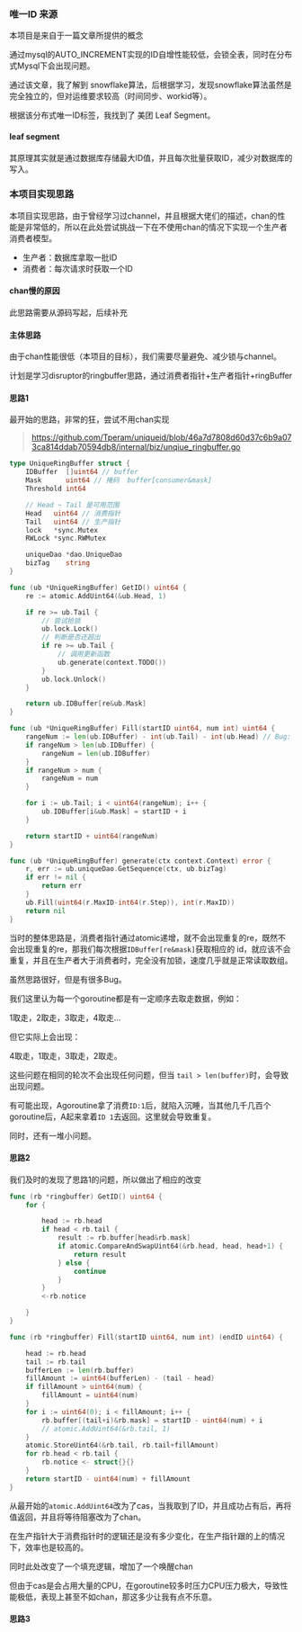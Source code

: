### 唯一ID 来源

本项目是来自于一篇文章所提供的概念

通过mysql的AUTO_INCREMENT实现的ID自增性能较低，会锁全表，同时在分布式Mysql下会出现问题。

通过该文章，我了解到 snowflake算法，后根据学习，发现snowflake算法虽然是完全独立的，但对运维要求较高（时间同步、workid等）。

根据该分布式唯一ID标签，我找到了 美团 Leaf Segment。

#### leaf segment

其原理其实就是通过数据库存储最大ID值，并且每次批量获取ID，减少对数据库的写入。



### 本项目实现思路

本项目实现思路，由于曾经学习过channel，并且根据大佬们的描述，chan的性能是非常低的，所以在此处尝试挑战一下在不使用chan的情况下实现一个生产者消费者模型。

- 生产者：数据库拿取一批ID
- 消费者：每次请求时获取一个ID

#### chan慢的原因

此思路需要从源码写起，后续补充



#### 主体思路

由于chan性能很低（本项目的目标），我们需要尽量避免、减少锁与channel。

计划是学习disruptor的ringbuffer思路，通过消费者指针+生产者指针+ringBuffer





#### 思路1

最开始的思路，非常的狂，尝试不用chan实现

> https://github.com/Tperam/uniqueid/blob/46a7d7808d60d37c6b9a073ca814ddab70594db8/internal/biz/unqiue_ringbuffer.go

```go
type UniqueRingBuffer struct {
	IDBuffer  []uint64 // buffer
	Mask      uint64 // 掩码  buffer[consumer&mask]
	Threshold int64

	// Head ~ Tail 是可用范围
	Head   uint64 // 消费指针
	Tail   uint64 // 生产指针
	lock   *sync.Mutex
	RWLock *sync.RWMutex

	uniqueDao *dao.UniqueDao
	bizTag    string
}
```

```go
func (ub *UniqueRingBuffer) GetID() uint64 {
	re := atomic.AddUint64(&ub.Head, 1)

	if re >= ub.Tail {
		// 尝试抢锁
		ub.lock.Lock()
		// 判断是否还超出
		if re >= ub.Tail {
			// 调用更新函数
			ub.generate(context.TODO())
		}
		ub.lock.Unlock()
	}

	return ub.IDBuffer[re&ub.Mask]
}
```

```go
func (ub *UniqueRingBuffer) Fill(startID uint64, num int) uint64 {
    rangeNum := len(ub.IDBuffer) - int(ub.Tail) - int(ub.Head) // Bug:可能出现 Head > Tail
	if rangeNum > len(ub.IDBuffer) {
		rangeNum = len(ub.IDBuffer)
	}
	if rangeNum > num {
		rangeNum = num
	}

	for i := ub.Tail; i < uint64(rangeNum); i++ {
		ub.IDBuffer[i&ub.Mask] = startID + i
	}

	return startID + uint64(rangeNum)
}

func (ub *UniqueRingBuffer) generate(ctx context.Context) error {
	r, err := ub.uniqueDao.GetSequence(ctx, ub.bizTag)
	if err != nil {
		return err
	}
	ub.Fill(uint64(r.MaxID-int64(r.Step)), int(r.MaxID))
	return nil
}
```

当时的整体思路是，消费者指针通过atomic递增，就不会出现重复的re，既然不会出现重复的re，那我们每次根据`IDBuffer[re&mask]`获取相应的 id，就应该不会重复，并且在生产者大于消费者时，完全没有加锁，速度几乎就是正常读取数组。

虽然思路很好，但是有很多Bug。

我们这里认为每一个goroutine都是有一定顺序去取走数据，例如：

1取走，2取走，3取走，4取走...

但它实际上会出现：

4取走，1取走，3取走，2取走。

这些问题在相同的轮次不会出现任何问题，但当 `tail > len(buffer)`时，会导致出现问题。

有可能出现，Agoroutine拿了消费`ID:1`后，就陷入沉睡，当其他几千几百个goroutine后，A起来拿着`ID 1`去返回。这里就会导致重复。

同时，还有一堆小问题。



#### 思路2

我们及时的发现了思路1的问题，所以做出了相应的改变

```go
func (rb *ringbuffer) GetID() uint64 {
	for {

		head := rb.head
		if head < rb.tail {
			result := rb.buffer[head&rb.mask]
			if atomic.CompareAndSwapUint64(&rb.head, head, head+1) {
				return result
			} else {
				continue
			}
		}
		<-rb.notice

	}
}
```

```go
func (rb *ringbuffer) Fill(startID uint64, num int) (endID uint64) {

	head := rb.head
	tail := rb.tail
	bufferLen := len(rb.buffer)
	fillAmount := uint64(bufferLen) - (tail - head)
	if fillAmount > uint64(num) {
		fillAmount = uint64(num)
	}
	for i := uint64(0); i < fillAmount; i++ {
		rb.buffer[(tail+i)&rb.mask] = startID - uint64(num) + i
		// atomic.AddUint64(&rb.tail, 1)
	}
	atomic.StoreUint64(&rb.tail, rb.tail+fillAmount)
	for rb.head < rb.tail {
		rb.notice <- struct{}{} 
	}
	return startID - uint64(num) + fillAmount
}
```

从最开始的`atomic.AddUint64`改为了cas，当我取到了ID，并且成功占有后，再将值返回，并且将等待阻塞改为了chan。

在生产指针大于消费指针时的逻辑还是没有多少变化，在生产指针跟的上的情况下，效率也是较高的。

同时此处改变了一个填充逻辑，增加了一个唤醒chan

但由于cas是会占用大量的CPU，在goroutine较多时压力CPU压力极大，导致性能极低，表现上甚至不如chan，那这多少让我有点不乐意。



#### 思路3



